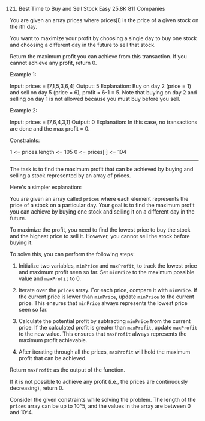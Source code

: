 121. Best Time to Buy and Sell Stock
Easy
25.8K
811
Companies

You are given an array prices where prices[i] is the price of a given stock on the ith day.

You want to maximize your profit by choosing a single day to buy one stock and choosing a different day in the future to sell that stock.

Return the maximum profit you can achieve from this transaction. If you cannot achieve any profit, return 0.

 

Example 1:

Input: prices = [7,1,5,3,6,4]
Output: 5
Explanation: Buy on day 2 (price = 1) and sell on day 5 (price = 6), profit = 6-1 = 5.
Note that buying on day 2 and selling on day 1 is not allowed because you must buy before you sell.


Example 2:

Input: prices = [7,6,4,3,1]
Output: 0
Explanation: In this case, no transactions are done and the max profit = 0.
 

Constraints:

1 <= prices.length <= 105
0 <= prices[i] <= 104


___



The task is to find the maximum profit that can be achieved by buying and selling a stock represented by an array of prices.

Here's a simpler explanation:

You are given an array called `prices` where each element represents the price of a stock on a particular day. Your goal is to find the maximum profit you can achieve by buying one stock and selling it on a different day in the future.

To maximize the profit, you need to find the lowest price to buy the stock and the highest price to sell it. However, you cannot sell the stock before buying it.

To solve this, you can perform the following steps:

1. Initialize two variables, `minPrice` and `maxProfit`, to track the lowest price and maximum profit seen so far. Set `minPrice` to the maximum possible value and `maxProfit` to 0.

2. Iterate over the `prices` array. For each price, compare it with `minPrice`. If the current price is lower than `minPrice`, update `minPrice` to the current price. This ensures that `minPrice` always represents the lowest price seen so far.

3. Calculate the potential profit by subtracting `minPrice` from the current price. If the calculated profit is greater than `maxProfit`, update `maxProfit` to the new value. This ensures that `maxProfit` always represents the maximum profit achievable.

4. After iterating through all the prices, `maxProfit` will hold the maximum profit that can be achieved.

Return `maxProfit` as the output of the function.

If it is not possible to achieve any profit (i.e., the prices are continuously decreasing), return 0.

Consider the given constraints while solving the problem. The length of the `prices` array can be up to 10^5, and the values in the array are between 0 and 10^4.